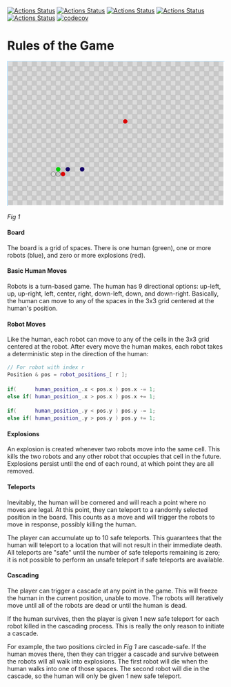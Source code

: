 [![Actions Status](https://github.com/JackMaguire/RobotsCore2/workflows/MacOS/badge.svg)](https://github.com/JackMaguire/RobotsCore2/actions)
[![Actions Status](https://github.com/JackMaguire/RobotsCore2/workflows/Windows/badge.svg)](https://github.com/JackMaguire/RobotsCore2/actions)
[![Actions Status](https://github.com/JackMaguire/RobotsCore2/workflows/Ubuntu/badge.svg)](https://github.com/JackMaguire/RobotsCore2/actions)
[![Actions Status](https://github.com/JackMaguire/RobotsCore2/workflows/Style/badge.svg)](https://github.com/JackMaguire/RobotsCore2/actions)
[![Actions Status](https://github.com/JackMaguire/RobotsCore2/workflows/Install/badge.svg)](https://github.com/JackMaguire/RobotsCore2/actions)
[![codecov](https://codecov.io/gh/JackMaguire/RobotsCore2/branch/master/graph/badge.svg)](https://codecov.io/gh/JackMaguire/RobotsCore2)

# Rules of the Game

![Board1.png](Board1.png)

*Fig 1*

#### Board

The board is a grid of spaces.
There is one human (green),
one or more robots (blue),
and zero or more explosions (red).

#### Basic Human Moves

Robots is a turn-based game.
The human has 9 directional options: up-left, up, up-right, left, center, right, down-left, down, and down-right.
Basically, the human can move to any of the spaces in the 3x3 grid centered at the human's position.

#### Robot Moves

Like the human, each robot can move to any of the cells in the 3x3 grid centered at the robot.
After every move the human makes, each robot takes a deterministic step in the direction of the human:

```c++
// For robot with index r
Position & pos = robot_positions_[ r ];

if(      human_position_.x < pos.x ) pos.x -= 1;
else if( human_position_.x > pos.x ) pos.x += 1;

if(      human_position_.y < pos.y ) pos.y -= 1;
else if( human_position_.y > pos.y ) pos.y += 1;
```

#### Explosions

An explosion is created whenever two robots move into the same cell.
This kills the two robots and any other robot that occupies that cell in the future.
Explosions persist until the end of each round, at which point they are all removed.

#### Teleports

Inevitably, the human will be cornered and will reach a point where no moves are legal.
At this point, they can teleport to a randomly selected position in the board.
This counts as a move and will trigger the robots to move in response,
possibly killing the human.

The player can accumulate up to 10 safe teleports.
This guarantees that the human will teleport to a location that will not result in their immediate death.
All teleports are "safe" until the number of safe teleports remaining is zero;
it is not possible to perform an unsafe teleport if safe teleports are available.

#### Cascading

The player can trigger a cascade at any point in the game.
This will freeze the human in the current position, unable to move.
The robots will iteratively move until all of the robots are dead or until the human is dead.

If the human survives, then the player is given 1 new safe teleport for each robot killed in the cascading process.
This is really the only reason to initiate a cascade.

For example, the two positions circled in *Fig 1* are cascade-safe.
If the human moves there, then they can trigger a cascade and survive between the robots will all walk into explosions.
The first robot will die when the human walks into one of those spaces.
The second robot will die in the cascade, so the human will only be given 1 new safe teleport.
